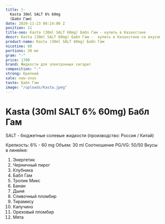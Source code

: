 ```yaml
---
title: |-
  Kasta 30ml SALT 6% 60mg
  (Бабл Гам)
date: 2020-11-23 08:14:00 Z
position: 11
title-seo: Kasta (30ml SALT 60mg) Бабл Гам - купить в Казахстане
descr: Kasta (30ml SALT 60mg) Бабл Гам -  купить в Казахстане со вкусом жвачки .
product-name: Kasta (30ml SALT 60mg) Бабл Гам
nicotine: 60
portions: 30 мл
gram: "-"
price: 1700
brand: Жидкости для электронных сигарет
composition: "-"
strong: Крепкий
sale: new-snus
taste: Бабл Гам
image: "/uploads/Kasta.jpeg"
---
```


# Kasta (30ml SALT 6% 60mg) Бабл Гам

SALT - бюджетные солевые жидкости (производство: Россия / Китай)

Крепкость: 6% - 60 mg
Объем: 30 ml
Соотношение PG/VG: 50/50
Вкусы в линейке:
 1. Энергетик
 2. Черничный пирог
 3. Клубника
 4. Бабл Гам
 5. Тропик Микс
 6. Банан
 7. Дыня
 8. Сливочный пломбир
 9. Тирамису
 10. Капучино
 11. Ореховый пломбир
 12. Мята